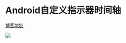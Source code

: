 # Android自定义指示器时间轴
[博客地址](https://www.cnblogs.com/sixrain/p/7975837.html)

![](https://ws1.sinaimg.cn/large/006ISEZBly1frrgfm1c21j30u00v041x.jpg)
